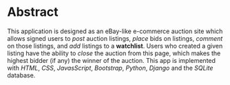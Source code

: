 # Abstract

This application is designed as an eBay-like e-commerce auction site which allows signed users to _post_
auction listings, _place_ bids on listings, _comment_ on those listings, and _add_ listings to a __watchlist__. Users who created a given listing have the ability to _close_ the auction from this page, which makes the highest bidder (if any) the winner of the auction. This app is implemented with _HTML_, _CSS_, _JavasScript_, _Bootstrap_, _Python_, _Django_ and the _SQLite_ database.
